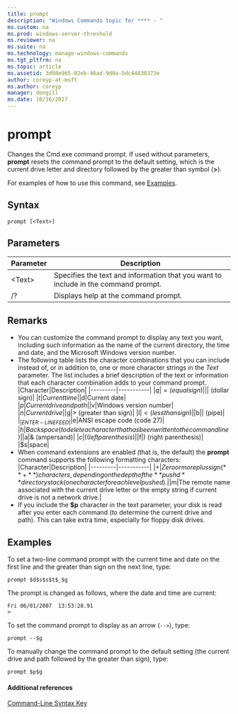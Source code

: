 ```yaml
---
title: prompt
description: "Windows Commands topic for **** - "
ms.custom: na
ms.prod: windows-server-threshold
ms.reviewer: na
ms.suite: na
ms.technology: manage-windows-commands
ms.tgt_pltfrm: na
ms.topic: article
ms.assetid: 3d98e965-02eb-46ad-9d0a-5dc44830373e
author: coreyp-at-msft
ms.author: coreyp
manager: dongill
ms.date: 10/16/2017
---
```


# prompt



Changes the Cmd.exe command prompt. If used without parameters, **prompt** resets the command prompt to the default setting, which is the current drive letter and directory followed by the greater than symbol (**>**).

For examples of how to use this command, see [Examples](#BKMK_examples).

## Syntax

```
prompt [<Text>]
```

## Parameters

|Parameter|Description|
|---------|-----------|
|\<Text>|Specifies the text and information that you want to include in the command prompt.|
|/?|Displays help at the command prompt.|

## Remarks

-   You can customize the command prompt to display any text you want, including such information as the name of the current directory, the time and date, and the Microsoft Windows version number.
-   The following table lists the character combinations that you can include instead of, or in addition to, one or more character strings in the *Text* parameter. The list includes a brief description of the text or information that each character combination adds to your command prompt.  
    |Character|Description|
    |---------|-----------|
    |$q|= (equal sign)|
    |$$|$ (dollar sign)|
    |$t|Current time|
    |$d|Current date|
    |$p|Current drive and path|
    |$v|Windows version number|
    |$n|Current drive|
    |$g|> (greater than sign)|
    |$l|< (less than sign)|
    |$b|| (pipe)|
    |$_|ENTER-LINEFEED|
    |$e|ANSI escape code (code 27)|
    |$h|Backspace (to delete a character that has been written to the command line)|
    |$a|& (ampersand)|
    |$c|( (left parenthesis)|
    |$f|) (right parenthesis)|
    |$s|space|
-   When command extensions are enabled (that is, the default) the **prompt** command supports the following formatting characters:  
    |Character|Description|
    |---------|-----------|
    |$+|Zero or more plus sign (**+**) characters, depending on the depth of the **pushd** directory stack (one character for each level pushed).|
    |$m|The remote name associated with the current drive letter or the empty string if current drive is not a network drive.|
-   If you include the **$p** character in the text parameter, your disk is read after you enter each command (to determine the current drive and path). This can take extra time, especially for floppy disk drives.

## <a name="BKMK_examples"></a>Examples

To set a two-line command prompt with the current time and date on the first line and the greater than sign on the next line, type:
```
prompt $d$s$s$t$_$g 
```
The prompt is changed as follows, where the date and time are current:
```
Fri 06/01/2007  13:53:28.91
>
```
To set the command prompt to display as an arrow (`-->`), type:
```
prompt --$g
```
To manually change the command prompt to the default setting (the current drive and path followed by the greater than sign), type:
```
prompt $p$g
```

#### Additional references

[Command-Line Syntax Key](command-line-syntax-key.md)